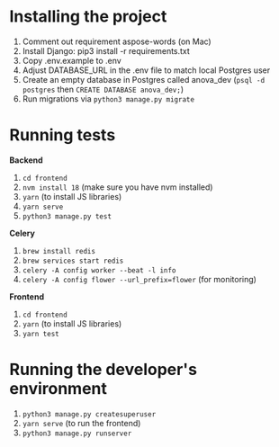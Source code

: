 # Installing the project

1. Comment out requirement aspose-words (on Mac)
2. Install Django: pip3 install -r requirements.txt
3. Copy .env.example to .env
4. Adjust DATABASE_URL in the .env file to match local Postgres user
5. Create an empty database in Postgres called anova_dev (`psql -d postgres` then `CREATE DATABASE anova_dev;`)
6. Run migrations via `python3 manage.py migrate`

# Running tests

**Backend**
1. `cd frontend`
2. `nvm install 18` (make sure you have nvm installed)
3. `yarn` (to install JS libraries)
4. `yarn serve`
5. `python3 manage.py test`

**Celery**
1. `brew install redis`
2. `brew services start redis`
3. `celery -A config worker --beat -l info`
4. `celery -A config flower --url_prefix=flower` (for monitoring)

**Frontend**
1. `cd frontend`
2. `yarn` (to install JS libraries)
3. `yarn test`

# Running the developer's environment

1. `python3 manage.py createsuperuser`
2. `yarn serve` (to run the frontend)
3. `python3 manage.py runserver`
